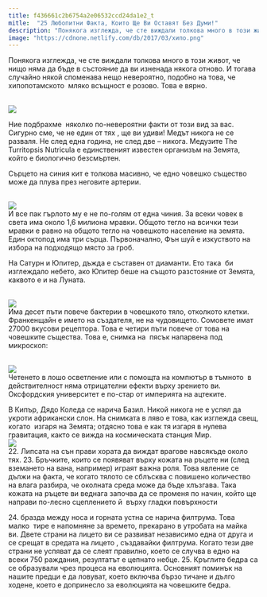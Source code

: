 ```yaml
---
title: f436661c2b6754a2e06532ccd24da1e2_t
mitle:  "25 Любопитни Факта, Които Ще Ви Оставят Без Думи!"
description: "Понякога изглежда, че сте виждали толкова много в този живот, че нищо няма да бъде в състояние да ви изненада някога отново. И тогава случайно някой споменава нещо н�"
image: "https://cdnone.netlify.com/db/2017/03/хипо.png"
---
```


 <p>Понякога изглежда, че сте виждали толкова много в този живот, че нищо няма да бъде в състояние да ви изненада някога отново. И тогава случайно някой споменава нещо невероятно, подобно на това, че хипопотамското  мляко всъщност е розово. Това е вярно.</p>      <p> <br/><img src="https://cdnone.netlify.com/db/2017/03/хипо.png"/></p>  <p>Ние подбрахме  няколко по-невероятни факти от този вид за вас. Сигурно сме, че не един от тях , ще ви удиви! Медът никога не се разваля. Не след една година, не след две – никога. Медузите The Turritopsis Nutricula е единственият известен организъм на Земята, който е биологично безсмъртен.</p> <p>Сърцето на синия кит е толкова масивно, че едно човешко същество може да плува през неговите артерии.</p>      <p> <br/><img src="https://cdnone.netlify.com/db/2017/03/2-31.jpg"/><br/> И все пак гърлото му е не по-голям от една чиния. За всеки човек в света има около 1,6 милиона мравки. Общото тегло на всички тези мравки е равно на общото тегло на човешкото население на земята. Един октопод има три сърца. Първоначално, Фън шуй е изкуството на избора на подходящо място за гроб.</p> <p> На Сатурн и Юпитер, дъжда е съставен от диаманти. Ето така  би изглеждало небето, ако Юпитер беше на същото разстояние от Земята, каквото е и на Луната.</p> <p> <br/><img src="https://cdnone.netlify.com/db/2017/03/3-31.jpg"/><br/> Има десет пъти повече бактерии в човешкото тяло, отколкото клетки. Франкенщайн е името на създателя, не на чудовището. Сомовете имат 27000 вкусови рецептора. Това е четири пъти повече от това на човешките същества. Това е, снимка на  пясък напарвена под микроскоп:</p> <p> <br/><img src="https://cdnone.netlify.com/db/2017/03/4-30.jpg"/><br/> Четенето в лошо осветление или с помощта на компютър в тъмното  в действителност няма отрицателни ефекти върху зрението ви. Оксфордския университет е по-стар от империята на ацтеките.</p>      <p> В Кипър, Дядо Коледа се нарича Базил. Никой никога не е успял да укроти африкански слон. На снимката в ляво е това, как изглежда свещ, когато  изгаря на Земята; отдясно това е как тя изгаря в нулева гравитация, както се вижда на космическата станция Мир.  <br/><img src="https://cdnone.netlify.com/db/2017/03/5-30.jpg"/><br/> 22. Липсата на сън прави хората да виждат врагове навсякъде около тях. 23. Бръчките, които се появяват върху кожата на ръцете ни (след вземането на вана, например) играят важна роля. Това явление се дължи на факта, че когато тялото се сблъсква с повишено количество на влага разбира, че околната среда може да бъде хлъзгава. Така кожата на ръцете ви веднага започва да се променя по начин, който ще направи по-лесно сцеплението й  върху гладки повърхности</p> <p> 24. бразда между носа и горната устна се нарича филтрума. Това малко  тире е напомняне за времето, прекарано в утробата на майка ви. Двете страни на лицето ви се развиват независимо една от друга и се срещат в средата на лицето , създавайки филтрума. Когато тези две страни не успяват да се слеят правилно, което се случва в едно на всеки 750 раждания, резултатът е цепнато небце. 25. Кръглите бедра са се образували чрез процеса на еволюцията. Основният поминък на нашите предци е да ловуват, което включва бързо тичане и дълго ходене, което е допринесло за еволюцията на човешките бедра.</p>       